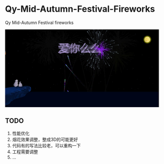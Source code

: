 # Qy-Mid-Autumn-Festival-Fireworks
Qy Mid-Autumn Festival fireworks

![0.1.0版本效果图](result_0.1.0.jpg)

## TODO

1. 性能优化
2. 烟花效果调整，整成3D的可能更好
3. 代码有的写法比较老，可以重构一下
4. 工程需要调整
5. ...